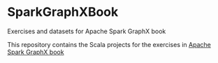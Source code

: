 # SparkGraphXBook
Exercises and datasets for Apache Spark GraphX book

This repository contains the Scala projects for the exercises in [Apache Spark GraphX book](http://amzn.to/2iF7r1r)
